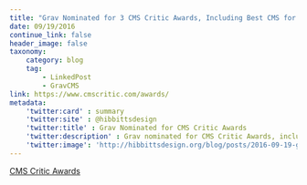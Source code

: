 ```yaml
---
title: "Grav Nominated for 3 CMS Critic Awards, Including Best CMS for Education (via CMSCritic.com)"
date: 09/19/2016
continue_link: false
header_image: false
taxonomy:
    category: blog
    tag:
        - LinkedPost
        - GravCMS
link: https://www.cmscritic.com/awards/
metadata:
    'twitter:card' : summary
    'twitter:site' : @hibbittsdesign
    'twitter:title' : Grav Nominated for CMS Critic Awards
    'twitter:description' : Grav nominated for CMS Critic Awards, including Best CMS for Education, Best Blogging Software and Best Open Source CMS.
    'twitter:image': 'http://hibbittsdesign.org/blog/posts/2016-09-19-grav-nominated-for-cms-critic-awards-linked-post/untitled-1.150x0-is.png'
---
```


<a class="embedly-card" data-card-align="left" href="https://www.cmscritic.com/awards/">CMS Critic Awards</a>
<script async src="//cdn.embedly.com/widgets/platform.js" charset="UTF-8"></script>
